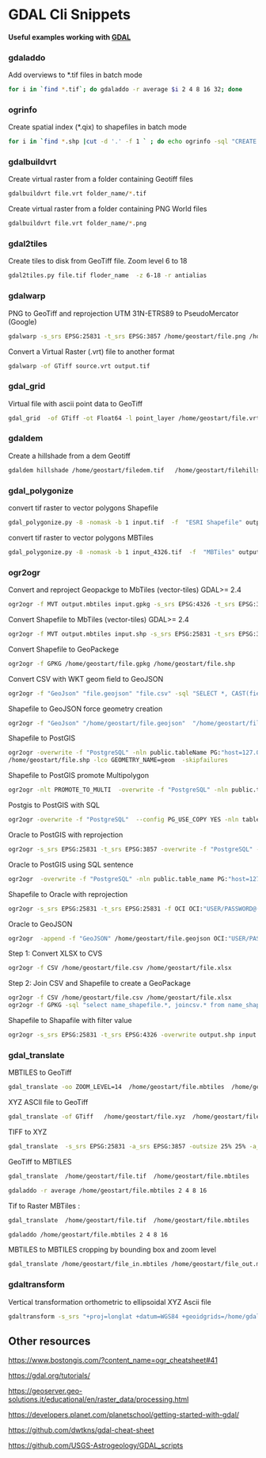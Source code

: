# GDAL Cli Snippets

#### Useful examples working with [GDAL](http://www.gdal.org/)

### gdaladdo

Add overviews to *.tif files in batch mode
```bash
for i in `find *.tif`; do gdaladdo -r average $i 2 4 8 16 32; done
```

### ogrinfo

Create spatial index (*.qix) to shapefiles in batch mode
```bash
for i in `find *.shp |cut -d '.' -f 1 ` ; do echo ogrinfo -sql "CREATE SPATIAL INDEX ON $i"  $i.shp; done
```

### gdalbuildvrt

Create virtual raster from a folder containing Geotiff files
```bash
gdalbuildvrt file.vrt folder_name/*.tif
```

Create virtual raster from a folder containing PNG World files
```bash
gdalbuildvrt file.vrt folder_name/*.png
```

### gdal2tiles

Create tiles to disk from GeoTiff file. Zoom level 6 to 18
```bash
gdal2tiles.py file.tif floder_name  -z 6-18 -r antialias
```

### gdalwarp

PNG to GeoTiff and reprojection UTM 31N-ETRS89 to PseudoMercator (Google)
```bash
gdalwarp -s_srs EPSG:25831 -t_srs EPSG:3857 /home/geostart/file.png /home/geostart/file.tif
```

Convert a Virtual Raster (.vrt) file to another format 
```bash
gdalwarp -of GTiff source.vrt output.tif
```

### gdal_grid

Virtual file with ascii point data to GeoTiff
```bash
gdal_grid  -of GTiff -ot Float64 -l point_layer /home/geostart/file.vrt /home/geostart/file.tif
```

### gdaldem

Create a hillshade from a dem Geotiff
```bash
gdaldem hillshade /home/geostart/filedem.tif   /home/geostart/filehillshade.tif
```

### gdal_polygonize

convert tif raster to vector polygons Shapefile

```bash
gdal_polygonize.py -8 -nomask -b 1 input.tif  -f  "ESRI Shapefile" output.shp
```

convert tif raster to vector polygons MBTiles

```bash
gdal_polygonize.py -8 -nomask -b 1 input_4326.tif  -f  "MBTiles" output.mbtiles -lco NAME=nameoutput  -dsco WRITE_BOUNDS=YES  -dsco MAX_FEATURES=20000000  -dsco MAXZOOM=15
```

### ogr2ogr

Convert and reproject Geopackge to MbTiles (vector-tiles)  GDAL>= 2.4
```bash
ogr2ogr -f MVT output.mbtiles input.gpkg -s_srs EPSG:4326 -t_srs EPSG:3857 -dsco MAXZOOM=20 -dsco MINZOOM=12 -dsco FORMAT=MBTILES -dsco MAX_SIZE=1500000 -dsco NAME=output_name_dataset -dsco EXTENT=8192 -lco NAME=output_name_layer -lco MAXZOOM=20 -lco MINZOOM=12
```


Convert Shapefile to MbTiles (vector-tiles)  GDAL>= 2.4
```bash
ogr2ogr -f MVT output.mbtiles input.shp -s_srs EPSG:25831 -t_srs EPSG:3857 -dsco MAXZOOM=20 -dsco MINZOOM=12 -dsco FORMAT=MBTILES -dsco MAX_SIZE=1500000 -dsco NAME=output_name_dataset -lco NAME=output_name_layer -lco MAXZOOM=20 -lco MINZOOM=12
```

Convert Shapefile to GeoPackege
```bash
ogr2ogr -f GPKG /home/geostart/file.gpkg /home/geostart/file.shp
```
Convert  CSV with WKT geom field to GeoJSON
```bash
ogr2ogr -f "GeoJson" "file.geojson" "file.csv" -sql "SELECT *, CAST(fieldname as geometry) FROM file"
```

Shapefile to GeoJSON force geometry creation
```bash
ogr2ogr -f "GeoJson" "/home/geostart/file.geojson"  "/home/geostart/file.shp" -nlt POLYGON
```

Shapefile to PostGIS
```bash
ogr2ogr -overwrite -f "PostgreSQL" -nln public.tableName PG:"host=127.0.0.1 user=postgres password=xxxxxx dbname=postgres_dbname"
/home/geostart/file.shp -lco GEOMETRY_NAME=geom  -skipfailures
```

Shapefile to PostGIS promote Multipolygon
```bash
ogr2ogr -nlt PROMOTE_TO_MULTI  -overwrite -f "PostgreSQL" -nln public.table_name PG:"host=127.0.0.1 user=postgres password=xxxxxx dbname=postgres_dbname" /home/geostart/file.shp -lco GEOMETRY_NAME=geom -skipfailures
```

Postgis to PostGIS with SQL
```bash
ogr2ogr -overwrite -f "PostgreSQL"  --config PG_USE_COPY YES -nln table_name  -lco GEOMETRY_NAME=geom PG:"host=127.0.0.1 user=user_postgres password=XXXXXX dbname=output_database_name"  PG:"host=127.0.0.2 user=user_postgres password=XXXXXX dbname=input_database_name" -sql "SELECT * from table_name"
```

Oracle to PostGIS with reprojection
```bash
ogr2ogr -s_srs EPSG:25831 -t_srs EPSG:3857 -overwrite -f "PostgreSQL" -nln public.table_name PG:"host=127.0.0.1 user=postgres password=xxxxxx dbname=postgres_dbname" OCI:"oracle_user/oracle_pass@(DESCRIPTION = (ADDRESS_LIST = (ADDRESS = (PROTOCOL = TCP)(HOST = 127.0.0.1)(PORT = 1521)))(CONNECT_DATA = (SID =SID_ORACLE_MACHINE)))" -sql "SELECT A.SHAPE SHAPE, B.FIELD1 FIELD2,DELEGACIO,FIELD7,FIELD4,FIELD3 FROM TABLE1.FIELD4 A, TABLE1.FIELD5 B WHERE A.FIELD3=B.F31_PC AND A.TIPO='U'" -skipfailures
```

Oracle to PostGIS using SQL sentence
```bash
ogr2ogr  -overwrite -f "PostgreSQL" -nln public.table_name PG:"host=127.0.0.1 user=postgres password=xxxxxx dbname=postgres_dbname" OCI:"oracle_user/oracle_pass@(DESCRIPTION = (ADDRESS_LIST = (ADDRESS = (PROTOCOL = TCP)(HOST = 127.0.0.1)(PORT = 1521)))(CONNECT_DATA = (SID =SID_ORACLE_MACHINE)))" -sql "SELECT A.SHAPE SHAPE, B.FIELD1 FIELD2,DELEGACIO,FIELD7,FIELD4,FIELD3, C.FIELD8 FROM TABLE1.FIELD4 A, TABLE1.FIELD5 B, TABLE1.FIELD6 C WHERE A.FIELD3=B.F31_PC AND A.FIELD3 = C.F31_PC AND B.FIELD7=900" -skipfailures
```
Shapefile to Oracle with reprojection
```bash
ogr2ogr -s_srs EPSG:25831 -t_srs EPSG:25831 -f OCI OCI:"USER/PASSWORD@(DESCRIPTION = (ADDRESS_LIST = (ADDRESS = (PROTOCOL = TCP)(HOST = 127.0.0.1)(PORT = 1521)))(CONNECT_DATA = (SID =SID_ORACLE_MACHINE)))" "/home/geostart/file.shp"
```
Oracle to GeoJSON
```bash
ogr2ogr  -append -f "GeoJSON" /home/geostart/file.geojson OCI:"USER/PASSWORD@(DESCRIPTION = (ADDRESS_LIST = (ADDRESS = (PROTOCOL = TCP)(HOST = 127.0.0.1)(PORT = 1521)))(CONNECT_DATA = (SID =SID_ORACLE_MACHINE))):PRG.PCIVIL_PAP" -skipfailures -mapFieldType All
```

Step 1: Convert XLSX to CVS

```bash
ogr2ogr -f CSV /home/geostart/file.csv /home/geostart/file.xlsx

```
Step 2: Join CSV and Shapefile to create a GeoPackage
```bash
ogr2ogr -f CSV /home/geostart/file.csv /home/geostart/file.xlsx
ogr2ogr -f GPKG -sql "select name_shapefile.*, joincsv.* from name_shapefile left join 'joincsv.csv'.joincsv on name_shapefile.fieldID = joincsv.fieldID" /home/geostart/file.gpkg /home/geostart/file.shp -skipFailures
```


Shapefile to Shapafile with filter value

```bash
ogr2ogr -s_srs EPSG:25831 -t_srs EPSG:4326 -overwrite output.shp input.shp -where "NameField = 400"

```


### gdal_translate

MBTILES to GeoTiff
```bash
gdal_translate -oo ZOOM_LEVEL=14  /home/geostart/file.mbtiles  /home/geostart/file.tif
```  
XYZ ASCII file to GeoTiff
```bash
gdal_translate -of GTiff   /home/geostart/file.xyz  /home/geostart/file.tif
```

TIFF to XYZ
```bash
gdal_translate  -s_srs EPSG:25831 -a_srs EPSG:3857 -outsize 25% 25% -a_nodata none -co COLUMN_SEPARATOR=; -co ADD_HEADER_LINE=YES -b 1 -of XYZ /home/geostart/file.tif /home/geostart/file_dem.xyz
```

GeoTiff to MBTILES
```bash
gdal_translate  /home/geostart/file.tif  /home/geostart/file.mbtiles    -co NAME=name_file -co QUALITY=75 -co ZOOM_LEVEL_STRATEGY=UPPER -co TILE_FORMAT=JPEG  -co WRITE_BOUNDS=YES -of MBTILES                             

gdaladdo -r average /home/geostart/file.mbtiles 2 4 8 16
```

Tif to Raster MBTiles :
```bash
gdal_translate  /home/geostart/file.tif  /home/geostart/file.mbtiles    -co NAME=name_file -co ZOOM_LEVEL_STRATEGY=UPPER -co TILE_FORMAT=PNG -co RESAMPLING=NEAREST  -co WRITE_BOUNDS=YES -of MBTILES                             

gdaladdo /home/geostart/file.mbtiles 2 4 8 16
```
MBTILES to MBTILES cropping by bounding box and zoom level
```bash
gdal_translate /home/geostart/file_in.mbtiles /home/geostart/file_out.mbtiles -co TILE_FORMAT=JPEG -co QUALITY=85 -of MBTILES -oo MINX=164729 -oo MINY=5167665 -oo MAXX=201866 -oo MAXY=5185641 -oo ZOOM_LEVEL=17 -co WRITE_BOUNDS=YES
```

### gdaltransform

Vertical transformation orthometric to ellipsoidal XYZ Ascii file
```bash
gdaltransform -s_srs "+proj=longlat +datum=WGS84 +geoidgrids=/home/gdaldata/egm96_15.gtx +no_defs" -t_srs "+proj=longlat +datum=WGS84 +units=m +no_def" < /home/geostart/file.xyz > /home/geostart/file_elip91.xyz
```  


## Other resources


https://www.bostongis.com/?content_name=ogr_cheatsheet#41

https://gdal.org/tutorials/

https://geoserver.geo-solutions.it/educational/en/raster_data/processing.html

https://developers.planet.com/planetschool/getting-started-with-gdal/

https://github.com/dwtkns/gdal-cheat-sheet

https://github.com/USGS-Astrogeology/GDAL_scripts


